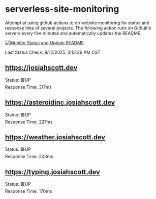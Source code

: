 # serverless-site-monitoring
Attempt at using github actions to do website monitoring for status and response time of several projects. The following action runs on Github's servers every five minutes and automatically updates the README.  

[![Monitor Status and Update README](https://github.com/JosiahSco/serverless-site-monitoring/actions/workflows/monitor.yaml/badge.svg)](https://github.com/JosiahSco/serverless-site-monitoring/actions/workflows/monitor.yaml)

Last Status Check: 9/12/2025, 3:13:36 AM CST

## https://josiahscott.dev
Status: 🟩UP  
Response Time: 317ms

## https://asteroidinc.josiahscott.dev
Status: 🟩UP  
Response Time: 227ms

## https://weather.josiahscott.dev
Status: 🟩UP  
Response Time: 203ms

## https://typing.josiahscott.dev
Status: 🟩UP  
Response Time: 170ms

